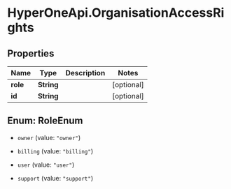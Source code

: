 # HyperOneApi.OrganisationAccessRights

## Properties
Name | Type | Description | Notes
------------ | ------------- | ------------- | -------------
**role** | **String** |  | [optional] 
**id** | **String** |  | [optional] 


<a name="RoleEnum"></a>
## Enum: RoleEnum


* `owner` (value: `"owner"`)

* `billing` (value: `"billing"`)

* `user` (value: `"user"`)

* `support` (value: `"support"`)




